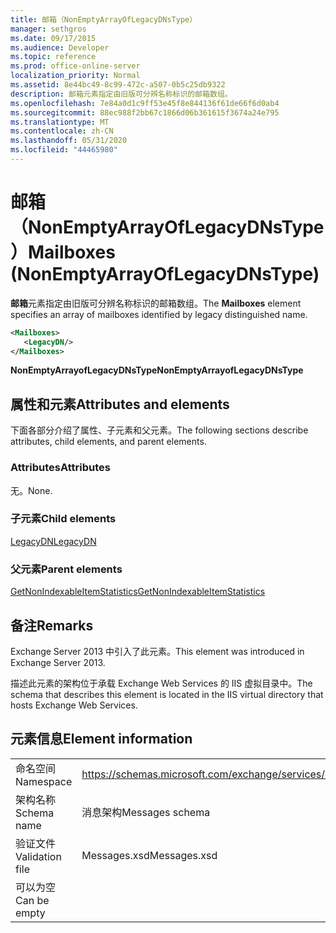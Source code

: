 ```yaml
---
title: 邮箱（NonEmptyArrayOfLegacyDNsType）
manager: sethgros
ms.date: 09/17/2015
ms.audience: Developer
ms.topic: reference
ms.prod: office-online-server
localization_priority: Normal
ms.assetid: 8e44bc49-8c99-472c-a507-0b5c25db9322
description: 邮箱元素指定由旧版可分辨名称标识的邮箱数组。
ms.openlocfilehash: 7e84a0d1c9ff53e45f8e844136f61de66f6d0ab4
ms.sourcegitcommit: 88ec988f2bb67c1866d06b361615f3674a24e795
ms.translationtype: MT
ms.contentlocale: zh-CN
ms.lasthandoff: 05/31/2020
ms.locfileid: "44465980"
---
```

# <a name="mailboxes-nonemptyarrayoflegacydnstype"></a><span data-ttu-id="2d3ed-103">邮箱（NonEmptyArrayOfLegacyDNsType）</span><span class="sxs-lookup"><span data-stu-id="2d3ed-103">Mailboxes (NonEmptyArrayOfLegacyDNsType)</span></span>

<span data-ttu-id="2d3ed-104">**邮箱**元素指定由旧版可分辨名称标识的邮箱数组。</span><span class="sxs-lookup"><span data-stu-id="2d3ed-104">The **Mailboxes** element specifies an array of mailboxes identified by legacy distinguished name.</span></span> 
  
```XML
<Mailboxes>
   <LegacyDN/>
</Mailboxes>
```

<span data-ttu-id="2d3ed-105">**NonEmptyArrayofLegacyDNsType**</span><span class="sxs-lookup"><span data-stu-id="2d3ed-105">**NonEmptyArrayofLegacyDNsType**</span></span>

## <a name="attributes-and-elements"></a><span data-ttu-id="2d3ed-106">属性和元素</span><span class="sxs-lookup"><span data-stu-id="2d3ed-106">Attributes and elements</span></span>

<span data-ttu-id="2d3ed-107">下面各部分介绍了属性、子元素和父元素。</span><span class="sxs-lookup"><span data-stu-id="2d3ed-107">The following sections describe attributes, child elements, and parent elements.</span></span>
  
### <a name="attributes"></a><span data-ttu-id="2d3ed-108">Attributes</span><span class="sxs-lookup"><span data-stu-id="2d3ed-108">Attributes</span></span>

<span data-ttu-id="2d3ed-109">无。</span><span class="sxs-lookup"><span data-stu-id="2d3ed-109">None.</span></span>
  
### <a name="child-elements"></a><span data-ttu-id="2d3ed-110">子元素</span><span class="sxs-lookup"><span data-stu-id="2d3ed-110">Child elements</span></span>

[<span data-ttu-id="2d3ed-111">LegacyDN</span><span class="sxs-lookup"><span data-stu-id="2d3ed-111">LegacyDN</span></span>](legacydn.md)
  
### <a name="parent-elements"></a><span data-ttu-id="2d3ed-112">父元素</span><span class="sxs-lookup"><span data-stu-id="2d3ed-112">Parent elements</span></span>

[<span data-ttu-id="2d3ed-113">GetNonIndexableItemStatistics</span><span class="sxs-lookup"><span data-stu-id="2d3ed-113">GetNonIndexableItemStatistics</span></span>](getnonindexableitemstatistics.md)
  
## <a name="remarks"></a><span data-ttu-id="2d3ed-114">备注</span><span class="sxs-lookup"><span data-stu-id="2d3ed-114">Remarks</span></span>

<span data-ttu-id="2d3ed-115">Exchange Server 2013 中引入了此元素。</span><span class="sxs-lookup"><span data-stu-id="2d3ed-115">This element was introduced in Exchange Server 2013.</span></span>
  
<span data-ttu-id="2d3ed-116">描述此元素的架构位于承载 Exchange Web Services 的 IIS 虚拟目录中。</span><span class="sxs-lookup"><span data-stu-id="2d3ed-116">The schema that describes this element is located in the IIS virtual directory that hosts Exchange Web Services.</span></span>
  
## <a name="element-information"></a><span data-ttu-id="2d3ed-117">元素信息</span><span class="sxs-lookup"><span data-stu-id="2d3ed-117">Element information</span></span>

|||
|:-----|:-----|
|<span data-ttu-id="2d3ed-118">命名空间</span><span class="sxs-lookup"><span data-stu-id="2d3ed-118">Namespace</span></span>  <br/> |https://schemas.microsoft.com/exchange/services/2006/messages  <br/> |
|<span data-ttu-id="2d3ed-119">架构名称</span><span class="sxs-lookup"><span data-stu-id="2d3ed-119">Schema name</span></span>  <br/> |<span data-ttu-id="2d3ed-120">消息架构</span><span class="sxs-lookup"><span data-stu-id="2d3ed-120">Messages schema</span></span>  <br/> |
|<span data-ttu-id="2d3ed-121">验证文件</span><span class="sxs-lookup"><span data-stu-id="2d3ed-121">Validation file</span></span>  <br/> |<span data-ttu-id="2d3ed-122">Messages.xsd</span><span class="sxs-lookup"><span data-stu-id="2d3ed-122">Messages.xsd</span></span>  <br/> |
|<span data-ttu-id="2d3ed-123">可以为空</span><span class="sxs-lookup"><span data-stu-id="2d3ed-123">Can be empty</span></span>  <br/> ||
   

